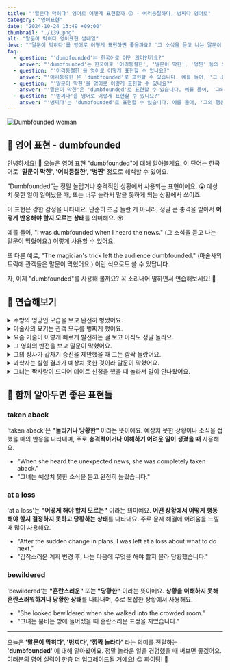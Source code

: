 ```yaml
---
title: "'말문다 막히다' 영어로 어떻게 표현할까 😲 - 어리둥절하다, 벙찌다 영어로"
category: "영어표현"
date: "2024-10-24 13:49 +09:00"
thumbnail: "./139.png"
alt: "말문이 막히다 영어표현 썸네일"
desc: "'말문이 막히다'를 영어로 어떻게 표현하면 좋을까요? '그 소식을 듣고 나는 말문이 막혔어요.', '마술사의 트릭에 관객들은 어리둥절했어요.' 등을 영어로 표현하는 법을 배워봅시다. 다양한 예문을 통해서 연습하고 본인의 표현으로 만들어 보세요."
faq:
  - question: "'dumbfounded'는 한국어로 어떤 의미인가요?"
    answer: "'dumbfounded'는 한국어로 '어리둥절한', '말문이 막힌', '벙찐' 등의 의미를 가집니다. 주로 예상치 못한 상황이나 소식에 대해 놀라움을 표현할 때 사용됩니다."
  - question: "'어리둥절한'을 영어로 어떻게 표현할 수 있나요?"
    answer: "'어리둥절한'은 'dumbfounded'로 표현할 수 있습니다. 예를 들어, '그 소식을 듣고 나는 어리둥절했다'는 'I was dumbfounded when I heard the news'로 말할 수 있습니다."
  - question: "'말문이 막힌'을 영어로 어떻게 표현할 수 있나요?"
    answer: "'말문이 막힌'은 'dumbfounded'로 표현할 수 있습니다. 예를 들어, '그의 제안에 나는 말문이 막혔다'는 'I was dumbfounded by his proposal'로 말할 수 있습니다."
  - question: "'벙찌다'을 영어로 어떻게 표현할 수 있나요?"
    answer: "'벙찌다'는 'dumbfounded'로 표현할 수 있습니다. 예를 들어, '그의 행동에 나는 벙쪘어요.'는 'I was dumbfounded by his actions'로 표현할 수 있습니다."
---
```


![Dumbfounded woman](./139-1.jpeg)

## 🌟 영어 표현 - dumbfounded

안녕하세요! 👋 오늘은 영어 표현 "dumbfounded"에 대해 알아볼게요. 이 단어는 한국어로 **'말문이 막힌', '어리둥절한', '벙찐'** 정도로 해석할 수 있어요.

"Dumbfounded"는 정말 놀랍거나 충격적인 상황에서 사용되는 표현이에요. 😮 예상치 못한 일이 일어났을 때, 또는 너무 놀라서 말을 못하게 되는 상황에서 쓰이죠.

이 표현은 강한 감정을 나타내요. 단순히 조금 놀란 게 아니라, 정말 큰 충격을 받아서 **어떻게 반응해야 할지 모르는 상태**를 의미해요. 😵

예를 들어, "I was dumbfounded when I heard the news." (그 소식을 듣고 나는 말문이 막혔어요.) 이렇게 사용할 수 있어요.

또 다른 예로, "The magician's trick left the audience dumbfounded." (마술사의 트릭에 관객들은 말문이 막혔어요.) 이런 식으로도 쓸 수 있답니다.

자, 이제 "dumbfounded"를 사용해 볼까요? 꼭 소리내어 말하면서 연습해보세요! 🚀

## 💬 연습해보기

<details>
<summary>주방의 엉망인 모습을 보고 완전히 벙쪘어요.</summary>
<span>I was completely dumbfounded when I saw the mess in the kitchen.</span>
</details>

<details>
<summary>마술사의 묘기는 관객 모두를 벙찌게 했어요.</summary>
<span>The magician's trick left the entire audience dumbfounded.</span>
</details>

<details>
<summary>요즘 기술이 이렇게 빠르게 발전하는 걸 보고 아직도 정말 놀라요.</summary>
<span>I'm <a href="/blog/in-english/254.still/">still</a> dumbfounded by how quickly technology is advancing these days.</span>
</details>

<details>
<summary>그 영화의 반전을 보고 말문이 막혔어요.</summary>
<span>The plot twist in that movie had me totally dumbfounded.</span>
</details>

<details>
<summary>그의 상사가 갑자기 승진을 제안했을 때 그는 깜짝 놀랐어요.</summary>
<span>He was dumbfounded when his boss offered him a promotion <a href="/blog/in-english/045.out-of-blue/">out of the blue</a>.</span>
</details>

<details>
<summary>과학자는 실험 결과가 예상치 못한 것이라 말문이 막혔어요.</summary>
<span>The scientist was dumbfounded by the unexpected results of his experiment.</span>
</details>

<details>
<summary>그녀는 짝사랑이 드디어 데이트 신청을 했을 때 놀라서 말이 안나왔어요.</summary>
<span>She was dumbfounded when her crush <a href="/blog/in-english/182.finally/">finally</a> asked her out on a date.</span>
</details>

## 🤝 함께 알아두면 좋은 표현들

### taken aback

'taken aback'은 **"놀라거나 당황한"** 이라는 뜻이에요. 예상치 못한 상황이나 소식을 접했을 때의 반응을 나타내며, 주로 **충격적이거나 이해하기 어려운 일이 생겼을 때** 사용해요.

- "When she heard the unexpected news, she was completely taken aback."
- "그녀는 예상치 못한 소식을 듣고 완전히 놀랐습니다."

### at a loss

'at a loss'는 **"어떻게 해야 할지 모르는"** 이라는 의미예요. **어떤 상황에서 어떻게 행동해야 할지 결정하지 못하고 당황하는 상태**를 나타내요. 주로 문제 해결에 어려움을 느낄 때 많이 사용해요.

- "After the sudden change in plans, I was left at a loss about what to do next."
- "갑작스러운 계획 변경 후, 나는 다음에 무엇을 해야 할지 몰라 당황했습니다."

### bewildered

'bewildered'는 **"혼란스러운" 또는 "당황한"** 이라는 뜻이에요. **상황을 이해하지 못해 혼란스러워하거나 당황한 상태**를 나타내며, 주로 복잡한 상황에서 사용해요.

- "She looked bewildered when she walked into the crowded room."
- "그녀는 붐비는 방에 들어섰을 때 혼란스러운 표정을 지었습니다."

---

오늘은 **'말문이 막히다', '벙찌다', '깜짝 놀라다'** 라는 의미를 전달하는 **'dumbfounded'** 에 대해 알아봤어요. 정말 놀라운 일을 경험했을 때 써보면 좋겠어요. 여러분의 영어 실력이 한층 더 업그레이드될 거예요! 😉 화이팅! 💪
